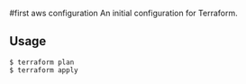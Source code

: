 #first aws configuration
An initial configuration for Terraform.

## Usage

```
$ terraform plan
$ terraform apply
```
